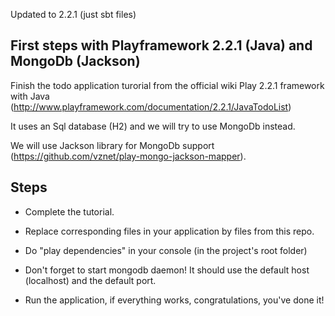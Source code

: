 Updated to 2.2.1 (just sbt files)

First steps with Playframework 2.2.1 (Java) and MongoDb (Jackson)
--------------------------------------------------

Finish the todo application turorial from the official wiki Play 2.2.1 framework with Java (http://www.playframework.com/documentation/2.2.1/JavaTodoList)

It uses an Sql database (H2) and we will try to use MongoDb instead.

We will use Jackson library for MongoDb support (https://github.com/vznet/play-mongo-jackson-mapper).

Steps
-----

* Complete the tutorial.

* Replace corresponding files in your application by files from this repo.

* Do "play dependencies" in your console (in the project's root folder)

* Don't forget to start mongodb daemon! It should use the default host (localhost) and the default port.

* Run the application, if everything works, congratulations, you've done it!
